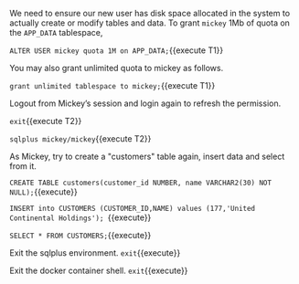 
We need to ensure our new user has disk space allocated in the system to actually create or modify tables and data. To grant `mickey` 1Mb of quota on the `APP_DATA` tablespace,

`ALTER USER mickey quota 1M on APP_DATA;`{{execute T1}}

You may also grant unlimited quota to mickey as follows.

`grant unlimited tablespace to mickey;`{{execute T1}}


Logout from Mickey’s session and login again to refresh the permission.

`exit`{{execute T2}}

`sqlplus mickey/mickey`{{execute T2}}


As Mickey, try to create a "customers" table again, insert data and select from it.

`CREATE TABLE customers(customer_id NUMBER, name VARCHAR2(30) NOT NULL);`{{execute}}

`INSERT into CUSTOMERS (CUSTOMER_ID,NAME) values (177,'United Continental Holdings'); `{{execute}}

`SELECT * FROM CUSTOMERS;`{{execute}}

Exit the sqlplus environment.
`exit`{{execute}}

Exit the docker container shell.
`exit`{{execute}}

